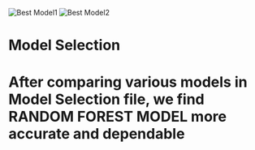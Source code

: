 ![Best Model1](https://user-images.githubusercontent.com/80167752/201027078-1d9413c8-6433-4b13-8f8b-26c6ff48204c.png)
![Best Model2](https://user-images.githubusercontent.com/80167752/201027082-534ddd19-da1b-43ea-b0ab-56e8be83bf46.png)
<h1>Model Selection<h1>
  <p> After comparing various models in Model Selection file, we find RANDOM FOREST MODEL more accurate and dependable</p>

